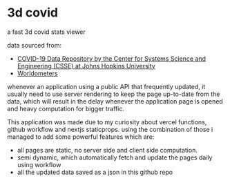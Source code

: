 # 3d covid
a fast 3d covid stats viewer


data sourced from: 
- [COVID-19 Data Repository by the Center for Systems Science and Engineering (CSSE) at Johns Hopkins University](https://github.com/CSSEGISandData/COVID-19)
- [Worldometers](https://www.worldometers.info/coronavirus/)


whenever an application using a public API that frequently updated, it usually need to use server rendering to keep the page up-to-date from the data, which will result in the delay whenever the application page is opened and heavy computation for bigger traffic.

This application was made due to my curiosity about vercel functions, github workflow and nextjs staticprops. using the combination of those i managed to add some powerful features which are:
- all pages are static, no server side and client side computation.
- semi dynamic, which automatically fetch and update the pages daily using workflow 
- all the updated data saved as a json in this github repo
